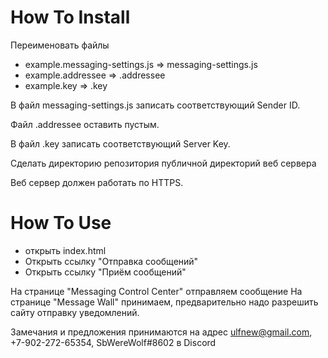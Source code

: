 # How To Install
Переименовать файлы
 - example.messaging-settings.js => messaging-settings.js
 - example.addressee => .addressee
 - example.key => .key
 
 В файл messaging-settings.js записать соответствующий Sender ID.
 
 Файл .addressee оставить пустым.
 
 В файл .key записать соответствующий Server Key.
 
 Сделать директорию репозитория публичной директорий веб сервера
 
 Веб сервер должен работать по HTTPS. 
 # How To Use
  - открыть  index.html
  - Открыть ссылку "Отправка сообщений"
  - Открыть ссылку "Приём сообщений"
  
На странице "Messaging Control Center" отправляем сообщение
На странице "Message Wall" принимаем, предварительно надо разрешить 
сайту отправку уведомлений.

Замечания и предложения принимаются на адрес ulfnew@gmail.com, 
+7-902-272-65354, SbWereWolf#8602 в Discord
  